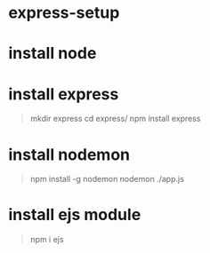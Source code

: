 # express-setup

# install node

# install express 
  >mkdir express
  >cd express/
  >npm install express


# install nodemon 
  >npm install -g nodemon
  >nodemon ./app.js

# install ejs module
  >npm i ejs

